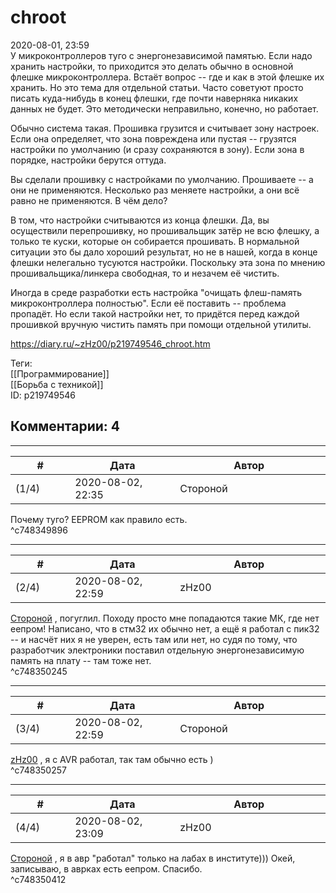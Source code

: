 chroot
======

  
2020-08-01, 23:59  
 У микроконтроллеров туго с энергонезависимой памятью. Если надо хранить настройки, то приходится это делать обычно в основной флешке микроконтроллера. Встаёт вопрос -- где и как в этой флешке их хранить. Но это тема для отдельной статьи. Часто советуют просто писать куда-нибудь в конец флешки, где почти наверняка никаких данных не будет. Это методически неправильно, конечно, но работает.   
   
 Обычно система такая. Прошивка грузится и считывает зону настроек. Если она определяет, что зона повреждена или пустая -- грузятся настройки по умолчанию (и сразу сохраняются в зону). Если зона в порядке, настройки берутся оттуда.   
   
 Вы сделали прошивку с настройками по умолчанию. Прошиваете -- а они не применяются. Несколько раз меняете настройки, а они всё равно не применяются. В чём дело?   
   
 В том, что настройки считываются из конца флешки. Да, вы осуществили перепрошивку, но прошивальщик затёр не всю флешку, а только те куски, которые он собирается прошивать. В нормальной ситуации это бы дало хороший результат, но не в нашей, когда в конце флешки нелегально тусуются настройки. Поскольку эта зона по мнению прошивальщика/линкера свободная, то и незачем её чистить.   
   
 Иногда в среде разработки есть настройка "очищать флеш-память микроконтроллера полностью". Если её поставить -- проблема пропадёт. Но если такой настройки нет, то придётся перед каждой прошивкой вручную чистить память при помощи отдельной утилиты.   
  
<https://diary.ru/~zHz00/p219749546_chroot.htm>  
  
Теги:  
[[Программирование]]  
[[Борьба с техникой]]  
ID: p219749546  


Комментарии: 4
--------------

  


---



|         #         |              Дата              |                     Автор                     |           ID           |
| --- | --- | --- | --- |
| (1/4) | 2020-08-02, 22:35 | Стороной | c748349896 |

  
 Почему туго? EEPROM как правило есть.   
 ^c748349896

---



|         #         |              Дата              |                     Автор                     |           ID           |
| --- | --- | --- | --- |
| (2/4) | 2020-08-02, 22:59 | zHz00 | c748350245 |

  
  [Стороной](http://1047.diary.ru "Сторона 1")  , погуглил. Походу просто мне попадаются такие МК, где нет еепром! Написано, что в стм32 их обычно нет, а ещё я работал с пик32 -- и насчёт них я не уверен, есть там или нет, но судя по тому, что разработчик электроники поставил отдельную энергонезависимую память на плату -- там тоже нет.   
 ^c748350245

---



|         #         |              Дата              |                     Автор                     |           ID           |
| --- | --- | --- | --- |
| (3/4) | 2020-08-02, 22:59 | Стороной | c748350257 |

  
  [zHz00](https://zHz00.diary.ru "Untitled")  , я с AVR работал, так там обычно есть )   
 ^c748350257

---



|         #         |              Дата              |                     Автор                     |           ID           |
| --- | --- | --- | --- |
| (4/4) | 2020-08-02, 23:09 | zHz00 | c748350412 |

  
  [Стороной](http://1047.diary.ru "Сторона 1")  , я в авр "работал" только на лабах в институте))) Окей, записываю, в аврках есть еепром. Спасибо.   
 ^c748350412